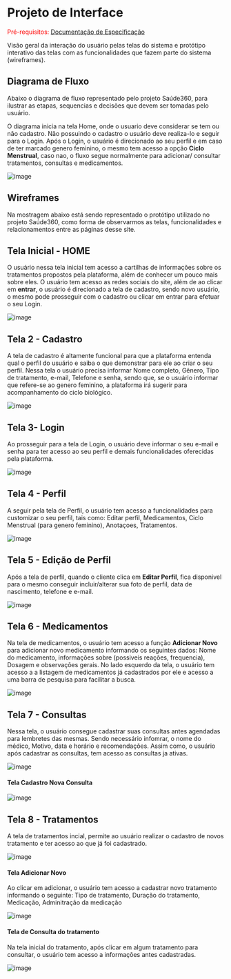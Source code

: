 
# Projeto de Interface

<span style="color:red">Pré-requisitos: <a href="2-Especificação do Projeto.md"> Documentação de Especificação</a></span>

Visão geral da interação do usuário pelas telas do sistema e protótipo interativo das telas com as funcionalidades que fazem parte do sistema (wireframes).


## Diagrama de Fluxo

<p>Abaixo o diagrama de fluxo representado pelo projeto Saúde360, para ilustrar as etapas, sequencias e decisões que devem ser tomadas pelo usuário.</p>

<p>O diagrama inicia na tela Home, onde o usuario deve considerar se tem ou não cadastro. Não possuindo o cadastro o usuário deve realiza-lo e seguir para o Login. Após o Login, o usuário é direcionado ao seu perfil e em caso de ter marcado genero feminino, o mesmo tem acesso a opção <strong>Ciclo Menstrual</strong>, caso nao, o fluxo segue normalmente para adicionar/ consultar tratamentos, consultas e medicamentos.</p>

![image](https://github.com/ICEI-PUC-Minas-PMV-ADS/pmv-ads-2023-2-e2-proj-int-t11-pmv-ads-2023-2-e2-t11-projsaude360/assets/125780065/f7b0c465-4249-4fbc-b796-e65d4254adf1)


## Wireframes

<p>Na mostragem abaixo está sendo representado o protótipo utilizado no projeto Saúde360, como forma de observarmos as telas, funcionalidades e relacionamentos entre as páginas desse site.</p>

<h2>Tela Inicial - HOME</h2>
<p>O usuário nessa tela inicial tem acesso a cartilhas de informações sobre os tratamentos propostos pela plataforma, além de conhecer um pouco mais sobre eles. O usuário tem acesso as redes sociais do site, além de ao clicar em <strong>entrar</strong>, o usuário é direcionado a tela de cadastro, sendo novo usuário, o mesmo pode prosseguir com o cadastro ou clicar em entrar para efetuar o seu Login.</p>

![image](https://github.com/ICEI-PUC-Minas-PMV-ADS/pmv-ads-2023-2-e2-proj-int-t11-pmv-ads-2023-2-e2-t11-projsaude360/assets/125780065/2ca5c051-6f0d-47c0-b1eb-d350da7f6e06)

<h2>Tela 2 - Cadastro</h2>

<p>A tela de cadastro é altamente funcional para que a plataforma entenda qual o perfil do usuário e saiba o que demonstrar para ele ao criar o seu perfil. Nessa tela o usuário precisa informar Nome completo, Gênero, Tipo de tratamento, e-mail, Telefone e senha, sendo que, se o usuário informar que refere-se ao genero feminino, a plataforma irá sugerir para acompanhamento do ciclo biológico.</p>

![image](https://github.com/ICEI-PUC-Minas-PMV-ADS/pmv-ads-2023-2-e2-proj-int-t11-pmv-ads-2023-2-e2-t11-projsaude360/assets/125780065/ba38d950-08ab-42f4-8bc5-4531fcff477c)

<h2>Tela 3- Login</h2>

<p>Ao prosseguir para a tela de Login, o usuário deve informar o seu e-mail e senha para ter acesso ao seu perfil e demais funcionalidades oferecidas pela plataforma.</p>

![image](https://github.com/ICEI-PUC-Minas-PMV-ADS/pmv-ads-2023-2-e2-proj-int-t11-pmv-ads-2023-2-e2-t11-projsaude360/assets/125780065/18dd7848-e6ba-48de-a3fe-4b9a9a3f19f9)


<h2>Tela 4 - Perfil</h2>

<p>A seguir pela tela de Perfil, o usuário tem acesso a funcionalidades para customizar o seu perfil, tais como: Editar perfil, Medicamentos, Ciclo Menstrual (para genero feminino), Anotaçoes, Tratamentos.</p>

![image](https://github.com/ICEI-PUC-Minas-PMV-ADS/pmv-ads-2023-2-e2-proj-int-t11-pmv-ads-2023-2-e2-t11-projsaude360/assets/125780065/e06dafb9-5331-4a2e-9d72-93f6af2c7446)


<h2>Tela 5 - Edição de Perfil</h2>

<p>Após a tela de perfil, quando o cliente clica em <strong>Editar Perfil</strong>, fica disponivel para o mesmo conseguir incluir/alterar sua foto de perfil, data de nascimento, telefone e e-mail. </p>

![image](https://github.com/ICEI-PUC-Minas-PMV-ADS/pmv-ads-2023-2-e2-proj-int-t11-pmv-ads-2023-2-e2-t11-projsaude360/assets/125780065/16932eec-ca6f-42e3-a5ac-6cdee035da09)

<h2>Tela 6 - Medicamentos</h2>

<p>Na tela de medicamentos, o usuário tem acesso a função <strong>Adicionar Novo</strong> para adicionar novo medicamento informando os seguintes dados: Nome do medicamento, informações sobre (possiveis reações, frequencia), Dosagem e observações gerais. No lado esquerdo da tela, o usuário tem acesso a a listagem de medicamentos já cadastrados por ele e acesso a uma barra de pesquisa para facilitar a busca.</p>

![image](https://github.com/ICEI-PUC-Minas-PMV-ADS/pmv-ads-2023-2-e2-proj-int-t11-pmv-ads-2023-2-e2-t11-projsaude360/assets/125780065/fa3ccf20-977b-45af-ab8d-46ddba831daa)

<h2>Tela 7 - Consultas</h2>

<p>Nessa tela, o usuário consegue cadastrar suas consultas antes agendadas para lembretes das mesmas. Sendo necessário infomrar, o nome do médico, Motivo, data e horário e recomendações. Assim como, o usuário após cadastrar as consultas, tem acesso as consultas ja ativas.</p>

![image](https://github.com/ICEI-PUC-Minas-PMV-ADS/pmv-ads-2023-2-e2-proj-int-t11-pmv-ads-2023-2-e2-t11-projsaude360/assets/125780065/042016a6-a001-4944-b7c3-9ee6a6e174b0)

<h4>Tela Cadastro Nova Consulta</h4>

![image](https://github.com/ICEI-PUC-Minas-PMV-ADS/pmv-ads-2023-2-e2-proj-int-t11-pmv-ads-2023-2-e2-t11-projsaude360/assets/125780065/67254de1-6bc5-4d2e-8150-2037840ac233)


<h2>Tela 8 - Tratamentos</h2>

<p>A tela de tratamentos incial, permite ao usuário realizar o cadastro de novos tratamento e ter acesso ao que já foi cadastrado.</p>

![image](https://github.com/ICEI-PUC-Minas-PMV-ADS/pmv-ads-2023-2-e2-proj-int-t11-pmv-ads-2023-2-e2-t11-projsaude360/assets/125780065/059739c2-0f5b-450c-8be6-7d002176abc5)

<h4>Tela Adicionar Novo</h4>

<p>Ao clicar em adicionar, o usuário tem acesso a cadastrar novo tratamento informando o seguinte: Tipo de tratamento, Duração do tratamento, Medicação, Adminitração da medicação</p>

![image](https://github.com/ICEI-PUC-Minas-PMV-ADS/pmv-ads-2023-2-e2-proj-int-t11-pmv-ads-2023-2-e2-t11-projsaude360/assets/125780065/0834aaae-0605-4c8e-b3b6-6929d6e3a61d)

<h4>Tela de Consulta do tratamento</h4>

<p> Na tela inicial do tratamento, após clicar em algum tratamento para consultar, o usuário tem acesso a informações antes cadastradas.</p>

![image](https://github.com/ICEI-PUC-Minas-PMV-ADS/pmv-ads-2023-2-e2-proj-int-t11-pmv-ads-2023-2-e2-t11-projsaude360/assets/125780065/b02672a5-8ace-4969-900b-02e59b3c936c)










